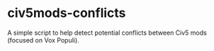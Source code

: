 # civ5mods-conflicts
A simple script to help detect potential conflicts between Civ5 mods (focused on Vox Populi).
